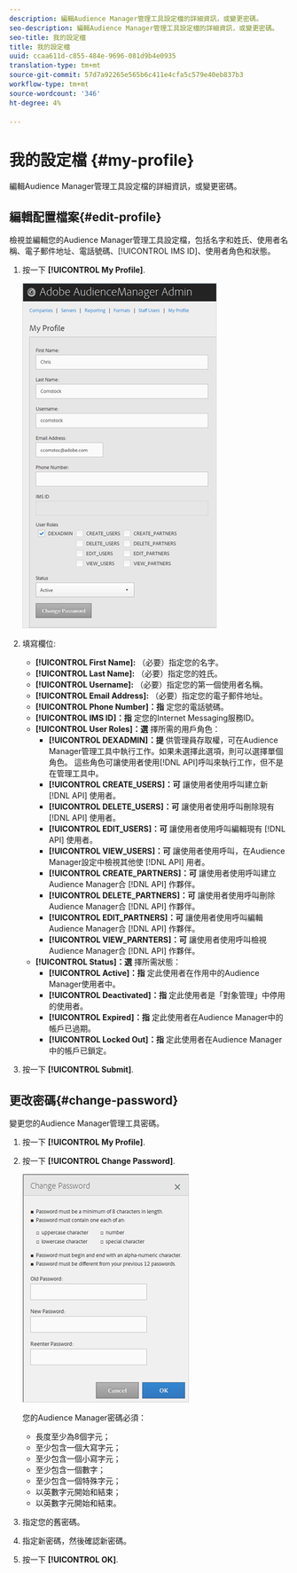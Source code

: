 ```yaml
---
description: 編輯Audience Manager管理工具設定檔的詳細資訊，或變更密碼。
seo-description: 編輯Audience Manager管理工具設定檔的詳細資訊，或變更密碼。
seo-title: 我的設定檔
title: 我的設定檔
uuid: ccaa611d-c855-484e-9696-081d9b4e0935
translation-type: tm+mt
source-git-commit: 57d7a92265e565b6c411e4cfa5c579e40eb837b3
workflow-type: tm+mt
source-wordcount: '346'
ht-degree: 4%

---
```



# 我的設定檔 {#my-profile}

編輯Audience Manager管理工具設定檔的詳細資訊，或變更密碼。

<!-- c_my_profile.xml -->

## 編輯配置檔案{#edit-profile}

檢視並編輯您的Audience Manager管理工具設定檔，包括名字和姓氏、使用者名稱、電子郵件地址、電話號碼、[!UICONTROL IMS ID]、使用者角色和狀態。

<!-- t_edit_profile.xml -->

1. 按一下 **[!UICONTROL My Profile]**.

   ![步驟結果](assets/profile.png)

2. 填寫欄位: 
   * **[!UICONTROL First Name]:** （必要）指定您的名字。
   * **[!UICONTROL Last Name]:** （必要）指定您的姓氏。
   * **[!UICONTROL Username]:** （必要）指定您的第一個使用者名稱。
   * **[!UICONTROL Email Address]:** （必要）指定您的電子郵件地址。
   * **[!UICONTROL Phone Number]：指** 定您的電話號碼。
   * **[!UICONTROL IMS ID]：指** 定您的Internet Messaging服務ID。
   * **[!UICONTROL User Roles]：選** 擇所需的用戶角色：
      * **[!UICONTROL DEXADMIN]：提** 供管理員存取權，可在Audience Manager管理工具中執行工作。如果未選擇此選項，則可以選擇單個角色。 這些角色可讓使用者使用[!DNL API]呼叫來執行工作，但不是在管理工具中。
      * **[!UICONTROL CREATE_USERS]：可** 讓使用者使用呼叫建立新 [!DNL API] 使用者。
      * **[!UICONTROL DELETE_USERS]：可** 讓使用者使用呼叫刪除現有 [!DNL API] 使用者。
      * **[!UICONTROL EDIT_USERS]：可** 讓使用者使用呼叫編輯現有 [!DNL API] 使用者。
      * **[!UICONTROL VIEW_USERS]：可** 讓使用者使用呼叫，在Audience Manager設定中檢視其他使 [!DNL API] 用者。
      * **[!UICONTROL CREATE_PARTNERS]：可** 讓使用者使用呼叫建立Audience Manager合 [!DNL API] 作夥伴。
      * **[!UICONTROL DELETE_PARTNERS]：可** 讓使用者使用呼叫刪除Audience Manager合 [!DNL API] 作夥伴。
      * **[!UICONTROL EDIT_PARTNERS]：可** 讓使用者使用呼叫編輯Audience Manager合 [!DNL API] 作夥伴。
      * **[!UICONTROL VIEW_PARNTERS]：可** 讓使用者使用呼叫檢視Audience Manager合 [!DNL API] 作夥伴。
   * **[!UICONTROL Status]：選** 擇所需狀態：
      * **[!UICONTROL Active]：指** 定此使用者在作用中的Audience Manager使用者中。
      * **[!UICONTROL Deactivated]：指** 定此使用者是「對象管理」中停用的使用者。
      * **[!UICONTROL Expired]：指** 定此使用者在Audience Manager中的帳戶已過期。
      * **[!UICONTROL Locked Out]：指** 定此使用者在Audience Manager中的帳戶已鎖定。
3. 按一下 **[!UICONTROL Submit]**.

## 更改密碼{#change-password}

變更您的Audience Manager管理工具密碼。

<!-- t_change_password.xml -->

1. 按一下 **[!UICONTROL My Profile]**.
1. 按一下 **[!UICONTROL Change Password]**.

   ![](assets/change_password.png)

   您的Audience Manager密碼必須：

   * 長度至少為8個字元；
   * 至少包含一個大寫字元；
   * 至少包含一個小寫字元；
   * 至少包含一個數字；
   * 至少包含一個特殊字元；
   * 以英數字元開始和結束；
   * 以英數字元開始和結束。

1. 指定您的舊密碼。
1. 指定新密碼，然後確認新密碼。
1. 按一下 **[!UICONTROL OK]**.